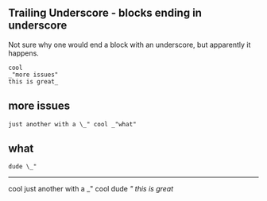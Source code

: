 Trailing Underscore - blocks ending in underscore
---
Not sure why one would end a block with an underscore, but apparently it
happens. 

    cool
    _"more issues"
    this is great_
 

## more issues

    just another with a \_" cool _"what"

## what
    
    dude \_"
    
---
cool
just another with a _" cool dude _"
this is great_

